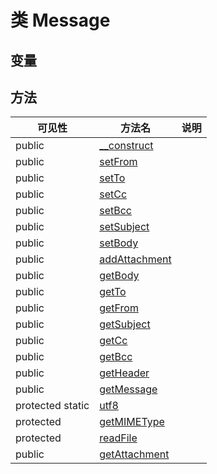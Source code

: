 #  类 Message




## 变量


## 方法


| 可见性 | 方法名 | 说明 |
|--------|-------|------|
| public |[__construct](Message/__construct.md) |  |
| public |[setFrom](Message/setFrom.md) |  |
| public |[setTo](Message/setTo.md) |  |
| public |[setCc](Message/setCc.md) |  |
| public |[setBcc](Message/setBcc.md) |  |
| public |[setSubject](Message/setSubject.md) |  |
| public |[setBody](Message/setBody.md) |  |
| public |[addAttachment](Message/addAttachment.md) |  |
| public |[getBody](Message/getBody.md) |  |
| public |[getTo](Message/getTo.md) |  |
| public |[getFrom](Message/getFrom.md) |  |
| public |[getSubject](Message/getSubject.md) |  |
| public |[getCc](Message/getCc.md) |  |
| public |[getBcc](Message/getBcc.md) |  |
| public |[getHeader](Message/getHeader.md) |  |
| public |[getMessage](Message/getMessage.md) |  |
| protected static|[utf8](Message/utf8.md) |  |
| protected |[getMIMEType](Message/getMIMEType.md) |  |
| protected |[readFile](Message/readFile.md) |  |
| public |[getAttachment](Message/getAttachment.md) |  |
